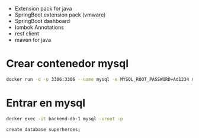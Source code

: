 - Extension pack for java
- SpringBoot extension pack (vmware)
- SpringBoot dashboard
- lombok Annotations
- rest client
- maven for java


# Crear contenedor mysql
```bash
docker run -d -p 3306:3306 --name mysql -e MYSQL_ROOT_PASSWORD=Ad1234 mysql
```


# Entrar en mysql 
```bash
docker exec -it backend-db-1 mysql -uroot -p

create database superheroes;

```



